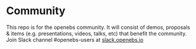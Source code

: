 # Community
This repo is for the openebs community. It will consist of demos, proposals & items (e.g. presentations, videos, talks, etc) that benefit the community.
Join Slack channel #openebs-users at [slack.openebs.io](https://slack.openebs.io/)
